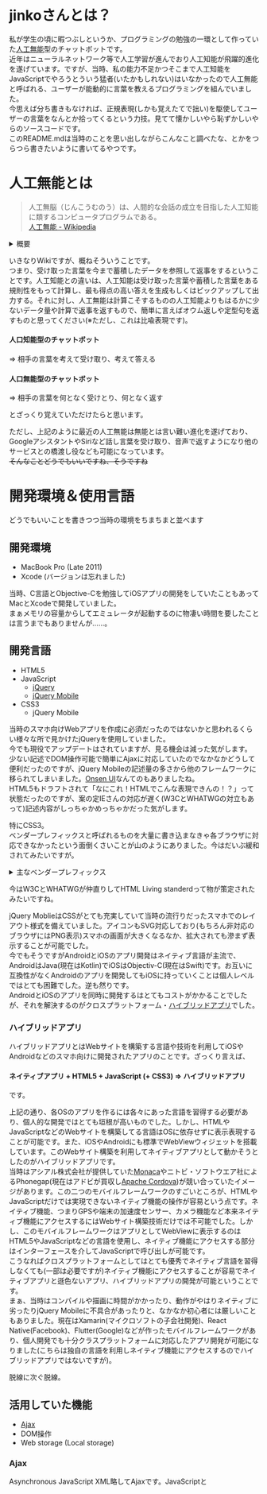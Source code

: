 # jinkoさんとは？
私が学生の頃に暇つぶしというか、プログラミングの勉強の一環として作っていた[人工無能](#人工無能とは)型のチャットボットです。  
近年はニューラルネットワーク等で人工学習が進んでおり人工知能が飛躍的進化を遂げています。ですが、当時、私の能力不足かつそこまで人工知能をJavaScriptでやろうとういう猛者(いたかもしれない)はいなかったので人工無能と呼ばれる、ユーザーが能動的に言葉を教えるプログラミングを組んでいました。  
今思えば分ち書きもなければ、正規表現(しかも覚えたてで拙い)を駆使してユーザーの言葉をなんとか拾ってくるという力技。見てて懐かしいやら恥ずかしいやらのソースコードです。  
このREADME.mdは当時のことを思い出しながらこんなこと調べたな、とかをつらつら書きたいように書いてるやつです。

# 人工無能とは
> 人工無脳（じんこうむのう）は、人間的な会話の成立を目指した人工知能に類するコンピュータプログラムである。  
> [人工無能 - Wikipedia](https://ja.wikipedia.org/wiki/%E4%BA%BA%E5%B7%A5%E7%84%A1%E8%84%B3)
<details>
<summary>概要</summary>
<blockquote>人工無脳は、ユーザーがキーボード等を通じて語りかけることで、何らかの返答を口語でアウトプットする。 コンピュータに対する人格や知性といった人間らしさの付与を最終到達点と考える研究分野には、人間の脳（ニューロン）の働きをコンピュータプログラムに置き換えて成長させ、コンピュータにコミュニケーション能力を獲得せしむる道が存在するが、ボトムアップ型とも通称される、自我や知性を持つ人工知能の構築には課題が多く、完成が容易でない。 そこで、コンピュータに言葉の意味を理解させるのではなく、インプットされた内容に対する自然な応答を事前に学習、蓄積させておく手法が考案された。 このような逆算的アプローチによって構成された人工知能をトップダウン型と称し、ここで解説する人工無脳や、コンピュータゲームにおいて自律行動するNPC、オートメイテッドのオブジェクト等が、その代表格として知られる。 したがって、予め用意された文章を選択的にアウトプットする手法により会話の成立を目指した、ある種の人工無脳であるGoogleアシスタントやSiri等は、人工知能ともうたわれている。 先述の通り、人工無脳はトップダウン的なアプローチによって人間らしさが構築されており、事前に準備されたユーザーが期待するであろうレスポンスをアウトプットするため、その応答からは、しばしば知性の存在を錯覚させる。 しかしながら大半の人工無脳は、収集した文章からキーワードを抽出（構文解析）し、内部のデータベースとマッチング（探索）して応答する手法を用いているため、人間の思考とは解に至るまでのプロセスが大きく異なる。<br>
<a href="https://ja.wikipedia.org/wiki/%E4%BA%BA%E5%B7%A5%E7%84%A1%E8%84%B3#概要">人工無能 - Wikipedia</a></blockquote></details>

いきなりWikiですが、概ねそういうことです。  
つまり、受け取った言葉を今まで蓄積したデータを参照して返事をするということです。人工知能との違いは、人工知能は受け取った言葉や蓄積した言葉をある規則性をもって計算し、最も得点の高い答えを生成もしくはピックアップして出力する。それに対し、人工無能は計算こそするものの人工知能よりもはるかに少ないデータ量や計算で返事を返すもので、簡単に言えばオウム返しや定型句を返すものと思ってください(※ただし、これは比喩表現です)。

#### 人口知能型のチャットボット
⇒ 相手の言葉を考えて受け取り、考えて答える
#### 人口無能型のチャットボット
⇒ 相手の言葉を何となく受けとり、何となく返す

とざっくり覚えていただけたらと思います。

ただし、上記のように最近の人工無能は無能とは言い難い進化を遂げており、GoogleアシスタントやSiriなど話し言葉を受け取り、音声で返すようになり他のサービスとの橋渡し役なども可能になっています。  
~~そんなことどうでもいいですね、そうですね~~

# 開発環境＆使用言語
どうでもいいことを書きつつ当時の環境をちまちまと並べます
## 開発環境
- MacBook Pro (Late 2011)
- Xcode (バージョンは忘れました) 

当時、C言語とObjective-Cを勉強してiOSアプリの開発をしていたこともあってMacとXcodeで開発していました。  
まぁメモリの容量からしてエミュレータが起動するのに物凄い時間を要したことは言うまでもありませんが……。

## 開発言語
- HTML5
- JavaScript
  - [jQuery](https://jquery.com/)
  - [jQuery Mobile](https://jquerymobile.com/)
- CSS3
  - jQuery Mobile

当時のスマホ向けWebアプリを作成に必須だったのではないかと思われるくらい様々な所で見かけたjQueryを使用していました。  
今でも現役でアップデートはされていますが、見る機会は減った気がします。  
少ない記述でDOM操作可能で簡単にAjaxに対応していたのでなかなかどうして便利だったのですが、jQuery Mobileの記述量の多さから他のフレームワークに移られてしまいました。[Onsen UI](https://ja.onsen.io/)なんてのもありましたね。  
HTML5もドラフトされて「なにこれ！HTMLでこんな表現できんの！？」って状態だったのですが、案の定IEさんの対応が遅く(W3CとWHATWGの対立もあって)記述内容がしっちゃかめっちゃかだった気がします。

特にCSS3。  
ベンダープレフィックスと呼ばれるものを大量に書き込まなきゃ各ブラウザに対応できなかったという面倒くさいことが山のようにありました。今はだいぶ緩和されてみたいですが。
<details>
  <summary>主なベンダープレフィックス</summary>
  <ul>
    <li><code>-moz-</code>&ensp;&ensp;&ensp;&ensp;Firefox</li>
    <li><code>-webkit-</code>&ensp;Google Chrome、Safari</li>
    <li><code>-o-</code>&ensp;&ensp;&ensp;&ensp;&ensp;&ensp;Opera</li>
    <li><code>-ms-</code>&ensp;&ensp;&ensp;&ensp;&ensp;Internet Explorer</li>
  </ul>
</details>

今はW3CとWHATWGが仲直りしてHTML Living standerdって物が策定されたみたいですね。

jQuery MoblieはCSSがとても充実していて当時の流行りだったスマホでのレイアウト様式を備えていました。アイコンもSVG対応しており(もちろん非対応のブラウザにはPNG表示)スマホの画面が大きくなるなか、拡大されても滲まず表示することが可能でした。  
今でもそうですがAndroidとiOSのアプリ開発はネイティブ言語が主流で、AndroidはJava(現在はKotlin)でiOSはObjectiv-C(現在はSwift)です。お互いに互換性がなくAndroidのアプリを開発してもiOSに持っていくことは個人レベルではとても困難でした。逆も然りです。  
AndroidとiOSのアプリを同時に開発するはとてもコストがかかることでしたが、それを解決するのがクロスプラットフォーム・[ハイブリッドアプリ](#ハイブリッドアプリ)でした。

### ハイブリッドアプリ
ハイブリッドアプリとはWebサイトを構築する言語や技術を利用してiOSやAndroidなどのスマホ向けに開発されたアプリのことです。ざっくり言えば、
#### ネイティブアプリ + HTML5 + JavaScript (+ CSS3) ⇒ ハイブリッドアプリ
です。

上記の通り、各OSのアプリを作るには各々にあった言語を習得する必要があり、個人的な開発ではとても垣根が高いものでした。しかし、HTMLやJavaScriptなどのWebサイトを構築してる言語はOSに依存せずに表示表現することが可能です。また、iOSやAndroidにも標準でWebViewウィジェットを搭載しています。このWebサイト構築を利用してネイティブアプリとして動かそうとしたのがハイブリッドアプリです。  
当時はアシアル株式会社が提供していた[Monaca](https://ja.monaca.io/)やニトビ・ソフトウエア社によるPhonegap(現在はアドビが買収し[Apache Cordova](https://cordova.apache.org/))が競い合っていたイメージがあります。この二つのモバイルフレームワークのすごいところが、HTMLやJavaScriptだけでは実現できないネイティブ機能の操作が容易という点です。ネイティブ機能、つまりGPSや端末の加速度センサー、カメラ機能など本来ネイティブ機能にアクセスするにはWebサイト構築技術だけでは不可能でした。しかし、このモバイルフレームワークはアプリとしてWebViewに表示するのはHTML5やJavaScriptなどの言語を使用し、ネイティブ機能にアクセスする部分はインターフェースを介してJavaScriptで呼び出しが可能です。  
こうなればクロスプラットフォームとしてはとても優秀でネイティブ言語を習得しなくても(一部は必要ですが)ネイティブ機能にアクセスすることが容易でネイティブアプリと遜色ないアプリ、ハイブリッドアプリの開発が可能ということです。  
まぁ、当時はコンパイルや描画に時間がかかったり、動作がやはりネイティブに劣ったりjQuery Mobileに不具合があったりと、なかなか初心者には厳しいこともありました。現在はXamarin(マイクロソフトの子会社開発)、React Native(Facebook)、Flutter(Google)などが作ったモバイルフレームワークがあり、個人開発でも十分クラスプラットフォームに対応したアプリ開発が可能になりました(こちらは独自の言語を利用しネイティブ機能にアクセスするのでハイブリッドアプリではないですが)。

脱線に次ぐ脱線。

## 活用していた機能
- [Ajax](#Ajax)
- DOM操作
- Web storage (Local storage)

### Ajax
Asynchronous JavaScript XML略してAjaxです。JavaScriptと

